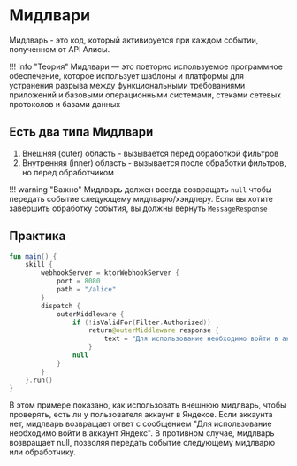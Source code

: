 # Мидлвари

Мидлварь - это код, который активируется при каждом событии, полученном от API Алисы.

!!! info "Теория"
    Мидлвари — это повторно используемое программное обеспечение, которое использует шаблоны и платформы для устранения
    разрыва между функциональными требованиями приложений и базовыми операционными системами, стеками сетевых протоколов и 
    базами данных

## Есть два типа Мидлвари

1. Внешняя (outer) область - вызывается перед обработкой фильтров
2. Внутренняя (inner) область - вызывается после обработки фильтров, но перед обработчиком

!!! warning "Важно"
    Мидлварь должен всегда возвращать `null` чтобы передать событие следующему мидлварю/хэндлеру.
    Если вы хотите завершить обработку события, вы должны вернуть `MessageResponse`

## Практика

```kotlin
fun main() {
    skill {
        webhookServer = ktorWebhookServer {
            port = 8080
            path = "/alice"
        }
        dispatch {
            outerMiddleware {
                if (!isValidFor(Filter.Authorized))
                    return@outerMiddleware response {
                        text = "Для использование необходимо войти в аккаунт Яндекс."
                    }
                null
            }
        }
    }.run()
}
```

В этом примере показано, как использовать внешнюю мидлварь, чтобы проверять, есть ли у пользователя аккаунт в Яндексе.
Если аккаунта нет, мидлварь возвращает ответ с сообщением "Для использование необходимо войти в аккаунт Яндекс".
В противном случае, мидлварь возвращает null, позволяя передать событие следующему мидлварю или обработчику.

